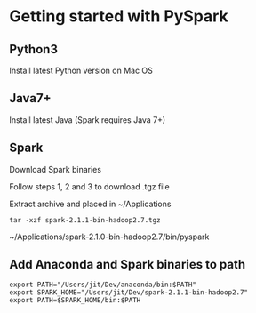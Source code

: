 # Getting started with PySpark

## Python3
Install latest Python version on Mac OS

## Java7+ 
Install latest Java (Spark requires Java 7+)

## Spark
Download Spark binaries

Follow steps 1, 2 and 3 to download .tgz file

Extract archive and placed in ~/Applications

```
tar -xzf spark-2.1.1-bin-hadoop2.7.tgz
```

~/Applications/spark-2.1.0-bin-hadoop2.7/bin/pyspark

## Add Anaconda and Spark binaries to path
```
export PATH="/Users/jit/Dev/anaconda/bin:$PATH"
export SPARK_HOME="/Users/jit/Dev/spark-2.1.1-bin-hadoop2.7"
export PATH=$SPARK_HOME/bin:$PATH

```

